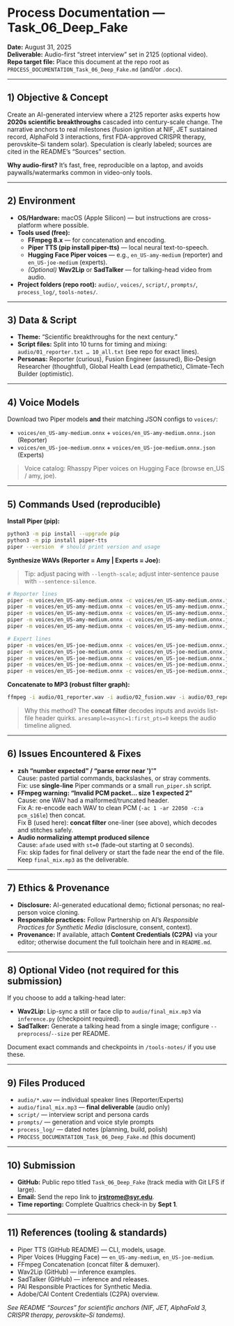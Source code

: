 # Process Documentation — Task_06_Deep_Fake

**Date:** August 31, 2025  
**Deliverable:** Audio-first “street interview” set in 2125 (optional video).  
**Repo target file:** Place this document at the repo root as `PROCESS_DOCUMENTATION_Task_06_Deep_Fake.md` (and/or `.docx`).

---

## 1) Objective & Concept
Create an AI-generated interview where a 2125 reporter asks experts how **2020s scientific breakthroughs** cascaded into century-scale change. The narrative anchors to real milestones (fusion ignition at NIF, JET sustained record, AlphaFold 3 interactions, first FDA-approved CRISPR therapy, perovskite–Si tandem solar). Speculation is clearly labeled; sources are cited in the README’s “Sources” section.

**Why audio-first?** It’s fast, free, reproducible on a laptop, and avoids paywalls/watermarks common in video-only tools.

---

## 2) Environment
- **OS/Hardware:** macOS (Apple Silicon) — but instructions are cross-platform where possible.
- **Tools used (free):**
  - **FFmpeg 8.x** — for concatenation and encoding.
  - **Piper TTS (pip install piper-tts)** — local neural text-to-speech.
  - **Hugging Face Piper voices** — e.g., `en_US-amy-medium` (reporter) and `en_US-joe-medium` (experts).
  - *(Optional)* **Wav2Lip** or **SadTalker** — for talking-head video from audio.
- **Project folders (repo root):** `audio/`, `voices/`, `script/`, `prompts/`, `process_log/`, `tools-notes/`.

---

## 3) Data & Script
- **Theme:** “Scientific breakthroughs for the next century.”
- **Script files:** Split into 10 turns for timing and mixing:  
  `audio/01_reporter.txt … 10_all.txt` (see repo for exact lines).
- **Personas:** Reporter (curious), Fusion Engineer (assured), Bio-Design Researcher (thoughtful), Global Health Lead (empathetic), Climate-Tech Builder (optimistic).

---

## 4) Voice Models
Download two Piper models **and** their matching JSON configs to `voices/`:
- `voices/en_US-amy-medium.onnx` + `voices/en_US-amy-medium.onnx.json` (Reporter)  
- `voices/en_US-joe-medium.onnx` + `voices/en_US-joe-medium.onnx.json` (Experts)

> Voice catalog: Rhasspy Piper voices on Hugging Face (browse en_US / amy, joe).

---

## 5) Commands Used (reproducible)
**Install Piper (pip):**
```bash
python3 -m pip install --upgrade pip
python3 -m pip install piper-tts
piper --version  # should print version and usage
```

**Synthesize WAVs (Reporter = Amy | Experts = Joe):**
> Tip: adjust pacing with `--length-scale`; adjust inter-sentence pause with `--sentence-silence`.

```bash
# Reporter lines
piper -m voices/en_US-amy-medium.onnx -c voices/en_US-amy-medium.onnx.json   --length-scale 0.95 --sentence-silence 0.15   -i audio/01_reporter.txt -f audio/01_reporter.wav
piper -m voices/en_US-amy-medium.onnx -c voices/en_US-amy-medium.onnx.json   --length-scale 0.95 --sentence-silence 0.15   -i audio/03_reporter.txt -f audio/03_reporter.wav
piper -m voices/en_US-amy-medium.onnx -c voices/en_US-amy-medium.onnx.json   --length-scale 0.95 --sentence-silence 0.15   -i audio/05_reporter.txt -f audio/05_reporter.wav
piper -m voices/en_US-amy-medium.onnx -c voices/en_US-amy-medium.onnx.json   --length-scale 0.95 --sentence-silence 0.15   -i audio/07_reporter.txt -f audio/07_reporter.wav
piper -m voices/en_US-amy-medium.onnx -c voices/en_US-amy-medium.onnx.json   --length-scale 0.95 --sentence-silence 0.15   -i audio/09_reporter.txt -f audio/09_reporter.wav

# Expert lines
piper -m voices/en_US-joe-medium.onnx -c voices/en_US-joe-medium.onnx.json   --sentence-silence 0.12 -i audio/02_fusion.txt  -f audio/02_fusion.wav
piper -m voices/en_US-joe-medium.onnx -c voices/en_US-joe-medium.onnx.json   --sentence-silence 0.12 -i audio/04_bio.txt     -f audio/04_bio.wav
piper -m voices/en_US-joe-medium.onnx -c voices/en_US-joe-medium.onnx.json   --sentence-silence 0.12 -i audio/06_health.txt  -f audio/06_health.wav
piper -m voices/en_US-joe-medium.onnx -c voices/en_US-joe-medium.onnx.json   --sentence-silence 0.12 -i audio/08_climate.txt -f audio/08_climate.wav
piper -m voices/en_US-joe-medium.onnx -c voices/en_US-joe-medium.onnx.json   --sentence-silence 0.12 -i audio/10_all.txt     -f audio/10_all.wav
```

**Concatenate to MP3 (robust filter graph):**
```bash
ffmpeg -i audio/01_reporter.wav -i audio/02_fusion.wav -i audio/03_reporter.wav -i audio/04_bio.wav -i audio/05_reporter.wav -i audio/06_health.wav -i audio/07_reporter.wav -i audio/08_climate.wav -i audio/09_reporter.wav -i audio/10_all.wav -filter_complex "[0:a][1:a][2:a][3:a][4:a][5:a][6:a][7:a][8:a][9:a]concat=n=10:v=0:a=1,aresample=async=1:first_pts=0[a]" -map "[a]" -c:a libmp3lame -q:a 2 audio/final_mix.mp3
```

> Why this method? The **concat filter** decodes inputs and avoids list-file header quirks. `aresample=async=1:first_pts=0` keeps the audio timeline aligned.

---

## 6) Issues Encountered & Fixes
- **zsh “number expected” / “parse error near ')'”**  
  Cause: pasted partial commands, backslashes, or stray comments.  
  Fix: use **single-line** Piper commands or a small `run_piper.sh` script.
- **FFmpeg warning: “Invalid PCM packet… size 1 expected 2”**  
  Cause: one WAV had a malformed/truncated header.  
  Fix A: re-encode each WAV to clean PCM (`-ac 1 -ar 22050 -c:a pcm_s16le`) then concat.  
  Fix B (used here): **concat filter** one-liner (see above), which decodes and stitches safely.
- **Audio normalizing attempt produced silence**  
  Cause: `afade` used with `st=0` (fade-out starting at 0 seconds).  
  Fix: skip fades for final delivery or start the fade near the end of the file. Keep `final_mix.mp3` as the deliverable.

---

## 7) Ethics & Provenance
- **Disclosure:** AI-generated educational demo; fictional personas; no real-person voice cloning.  
- **Responsible practices:** Follow Partnership on AI’s *Responsible Practices for Synthetic Media* (disclosure, consent, context).  
- **Provenance:** If available, attach **Content Credentials (C2PA)** via your editor; otherwise document the full toolchain here and in `README.md`.

---

## 8) Optional Video (not required for this submission)
If you choose to add a talking-head later:
- **Wav2Lip:** Lip-sync a still or face clip to `audio/final_mix.mp3` via `inference.py` (checkpoint required).  
- **SadTalker:** Generate a talking head from a single image; configure `--preprocess`/`--size` per README.

Document exact commands and checkpoints in `/tools-notes/` if you use these.

---

## 9) Files Produced
- `audio/*.wav` — individual speaker lines (Reporter/Experts)
- `audio/final_mix.mp3` — **final deliverable** (audio only)
- `script/` — interview script and persona cards
- `prompts/` — generation and voice style prompts
- `process_log/` — dated notes (planning, build, polish)
- `PROCESS_DOCUMENTATION_Task_06_Deep_Fake.md` (this document)

---

## 10) Submission
- **GitHub:** Public repo titled `Task_06_Deep_Fake` (track media with Git LFS if large).  
- **Email:** Send the repo link to **jrstrome@syr.edu**.  
- **Time reporting:** Complete Qualtrics check-in by **Sept 1**.

---

## 11) References (tooling & standards)
- Piper TTS (GitHub README) — CLI, models, usage.  
- Piper Voices (Hugging Face) — `en_US-amy-medium`, `en_US-joe-medium`.  
- FFmpeg Concatenation (concat filter & demuxer).  
- Wav2Lip (GitHub) — inference examples.  
- SadTalker (GitHub) — inference and releases.  
- PAI Responsible Practices for Synthetic Media.  
- Adobe/CAI Content Credentials (C2PA) overview.

*See README “Sources” for scientific anchors (NIF, JET, AlphaFold 3, CRISPR therapy, perovskite–Si tandems).*

